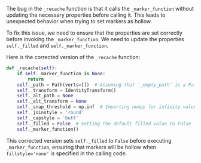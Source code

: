 The bug in the `_recache` function is that it calls the `_marker_function` without updating the necessary properties before calling it. This leads to unexpected behavior when trying to set markers as hollow.

To fix this issue, we need to ensure that the properties are set correctly before invoking the `_marker_function`. We need to update the properties `self._filled` and `self._marker_function`.

Here is the corrected version of the `_recache` function:

```python
def _recache(self):
    if self._marker_function is None:
        return
    self._path = Path(verts=[])  # Assuming that `_empty_path` is a Path object with no data
    self._transform = IdentityTransform()
    self._alt_path = None
    self._alt_transform = None
    self._snap_threshold = np.inf  # Importing numpy for infinity value
    self._joinstyle = 'round'
    self._capstyle = 'butt'
    self._filled = False  # Setting the default filled value to False
    self._marker_function()
``` 

This corrected version sets `self._filled` to `False` before executing `_marker_function`, ensuring that markers will be hollow when `fillstyle='none'` is specified in the calling code.